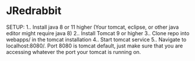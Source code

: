 # JRedrabbit
SETUP:
1.. Install java 8 or 11 higher (Your tomcat, eclipse, or other java editor might require java 8)
2.. Install Tomcat 9 or higher
3.. Clone repo into webapps/ in the tomcat installation
4.. Start tomcat service
5.. Navigate to localhost:8080/. Port 8080 is tomcat default, just make sure that you are accessing whatever the port your tomcat is running on. 

